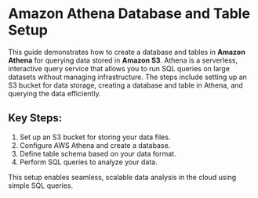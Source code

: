 # Amazon Athena Database and Table Setup

This guide demonstrates how to create a database and tables in **Amazon Athena** for querying data stored in **Amazon S3**. Athena is a serverless, interactive query service that allows you to run SQL queries on large datasets without managing infrastructure. The steps include setting up an S3 bucket for data storage, creating a database and table in Athena, and querying the data efficiently.

## Key Steps:
1. Set up an S3 bucket for storing your data files.
2. Configure AWS Athena and create a database.
3. Define table schema based on your data format.
4. Perform SQL queries to analyze your data.

This setup enables seamless, scalable data analysis in the cloud using simple SQL queries.
